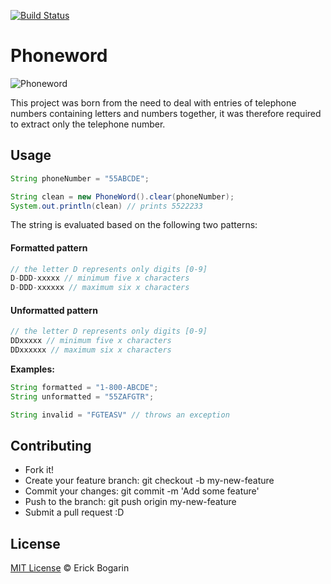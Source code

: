 [![Build Status](https://travis-ci.org/erickbogarin/phoneword.svg?branch=master)](https://travis-ci.org/erickbogarin/phoneword)

# Phoneword

![Phoneword](https://upload.wikimedia.org/wikipedia/commons/thumb/7/73/Telephone-keypad2.svg/250px-Telephone-keypad2.svg.png)

This project was born from the need to deal with entries of telephone numbers containing letters and numbers together, it was therefore required to extract only the telephone number.

## Usage

```java
String phoneNumber = "55ABCDE";

String clean = new PhoneWord().clear(phoneNumber);
System.out.println(clean) // prints 5522233
```
The string is evaluated based on the following two patterns:

#### Formatted pattern
```js
// the letter D represents only digits [0-9]
D-DDD-xxxxx // minimum five x characters
D-DDD-xxxxxx // maximum six x characters
```
#### Unformatted pattern
```js
// the letter D represents only digits [0-9]
DDxxxxx // minimum five x characters
DDxxxxxx // maximum six x characters
```

**Examples:**
```java
String formatted = "1-800-ABCDE";
String unformatted = "55ZAFGTR";

String invalid = "FGTEASV" // throws an exception
```

## Contributing
* Fork it!
* Create your feature branch: git checkout -b my-new-feature
* Commit your changes: git commit -m 'Add some feature'
* Push to the branch: git push origin my-new-feature
* Submit a pull request :D

## License 
[MIT License](LICENSE) © Erick Bogarin
